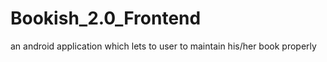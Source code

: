 # Bookish_2.0_Frontend

an android application which lets to user to maintain his/her book properly

